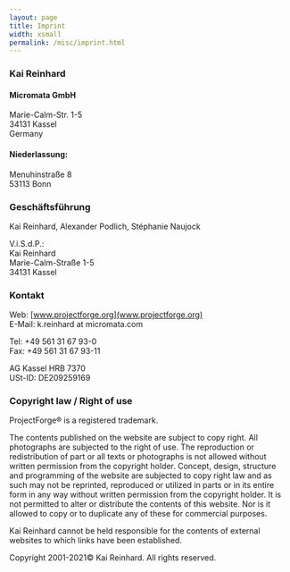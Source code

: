 ```yaml
---
layout: page
title: Imprint
width: xsmall
permalink: /misc/imprint.html
---
```


### Kai Reinhard
#### Micromata GmbH
Marie-Calm-Str. 1-5<br>
34131 Kassel<br>
Germany

#### Niederlassung:
Menuhinstraße 8<br>
53113 Bonn

### Geschäftsführung
Kai Reinhard, Alexander Podlich, Stéphanie Naujock

V.i.S.d.P.:<br>
Kai Reinhard<br>
Marie-Calm-Straße 1-5<br>
34131 Kassel

### Kontakt
Web: [www.projectforge.org](www.projectforge.org)<br>
E-Mail: k.reinhard at micromata.com

Tel: +49 561 31 67 93-0<br>
Fax: +49 561 31 67 93-11

AG Kassel HRB 7370<br>
USt-ID: DE209259169

### Copyright law / Right of use
ProjectForge® is a registered trademark.<br>

The contents published on the website are subject to copy right. All photographs are subjected to the right of use. The reproduction or redistribution of part or all texts or photographs is not allowed without written permission from the copyright holder. 
Concept, design, structure and programming of the website are subjected to copy right law and as such may not be reprinted, reproduced or utilized in parts or in its entire form in any way without written permission from the copyright holder. 
It is not permitted to alter or distribute the contents of this website. Nor is it allowed to copy or to duplicate any of these for commercial purposes.

Kai Reinhard cannot be held responsible for the contents of external websites to which links have been established.

Copyright 2001-2021© Kai Reinhard. All rights reserved.
